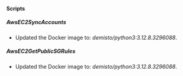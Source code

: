 
#### Scripts

##### AwsEC2SyncAccounts

- Updated the Docker image to: *demisto/python3:3.12.8.3296088*.

##### AwsEC2GetPublicSGRules

- Updated the Docker image to: *demisto/python3:3.12.8.3296088*.

